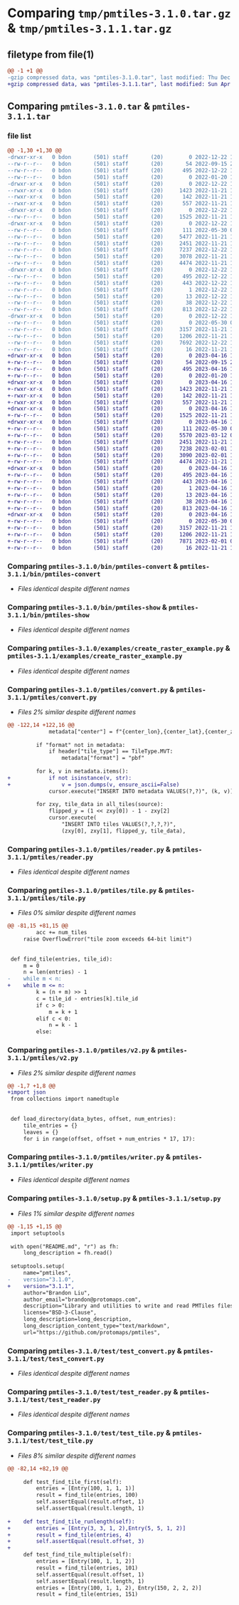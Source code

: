 # Comparing `tmp/pmtiles-3.1.0.tar.gz` & `tmp/pmtiles-3.1.1.tar.gz`

## filetype from file(1)

```diff
@@ -1 +1 @@
-gzip compressed data, was "pmtiles-3.1.0.tar", last modified: Thu Dec 22 16:16:13 2022, max compression
+gzip compressed data, was "pmtiles-3.1.1.tar", last modified: Sun Apr 16 11:41:33 2023, max compression
```

## Comparing `pmtiles-3.1.0.tar` & `pmtiles-3.1.1.tar`

### file list

```diff
@@ -1,30 +1,30 @@
-drwxr-xr-x   0 bdon       (501) staff       (20)        0 2022-12-22 16:16:13.527126 pmtiles-3.1.0/
--rw-r--r--   0 bdon       (501) staff       (20)       54 2022-09-15 23:32:51.000000 pmtiles-3.1.0/.gitignore
--rw-r--r--   0 bdon       (501) staff       (20)      495 2022-12-22 16:16:13.526994 pmtiles-3.1.0/PKG-INFO
--rw-r--r--   0 bdon       (501) staff       (20)        0 2022-01-20 15:34:15.000000 pmtiles-3.1.0/README.md
-drwxr-xr-x   0 bdon       (501) staff       (20)        0 2022-12-22 16:16:13.524172 pmtiles-3.1.0/bin/
--rwxr-xr-x   0 bdon       (501) staff       (20)     1423 2022-11-21 14:51:38.000000 pmtiles-3.1.0/bin/pmtiles-convert
--rwxr-xr-x   0 bdon       (501) staff       (20)      142 2022-11-21 14:51:38.000000 pmtiles-3.1.0/bin/pmtiles-serve
--rwxr-xr-x   0 bdon       (501) staff       (20)      557 2022-11-21 14:51:38.000000 pmtiles-3.1.0/bin/pmtiles-show
-drwxr-xr-x   0 bdon       (501) staff       (20)        0 2022-12-22 16:16:13.524298 pmtiles-3.1.0/examples/
--rw-r--r--   0 bdon       (501) staff       (20)     1525 2022-11-21 14:51:38.000000 pmtiles-3.1.0/examples/create_raster_example.py
-drwxr-xr-x   0 bdon       (501) staff       (20)        0 2022-12-22 16:16:13.525607 pmtiles-3.1.0/pmtiles/
--rw-r--r--   0 bdon       (501) staff       (20)      111 2022-05-30 02:55:23.000000 pmtiles-3.1.0/pmtiles/__init__.py
--rw-r--r--   0 bdon       (501) staff       (20)     5477 2022-11-21 14:51:38.000000 pmtiles-3.1.0/pmtiles/convert.py
--rw-r--r--   0 bdon       (501) staff       (20)     2451 2022-11-21 14:51:38.000000 pmtiles-3.1.0/pmtiles/reader.py
--rw-r--r--   0 bdon       (501) staff       (20)     7237 2022-12-22 13:54:08.000000 pmtiles-3.1.0/pmtiles/tile.py
--rw-r--r--   0 bdon       (501) staff       (20)     3078 2022-11-21 14:51:38.000000 pmtiles-3.1.0/pmtiles/v2.py
--rw-r--r--   0 bdon       (501) staff       (20)     4474 2022-11-21 14:51:38.000000 pmtiles-3.1.0/pmtiles/writer.py
-drwxr-xr-x   0 bdon       (501) staff       (20)        0 2022-12-22 16:16:13.526109 pmtiles-3.1.0/pmtiles.egg-info/
--rw-r--r--   0 bdon       (501) staff       (20)      495 2022-12-22 16:16:13.000000 pmtiles-3.1.0/pmtiles.egg-info/PKG-INFO
--rw-r--r--   0 bdon       (501) staff       (20)      443 2022-12-22 16:16:13.000000 pmtiles-3.1.0/pmtiles.egg-info/SOURCES.txt
--rw-r--r--   0 bdon       (501) staff       (20)        1 2022-12-22 16:16:13.000000 pmtiles-3.1.0/pmtiles.egg-info/dependency_links.txt
--rw-r--r--   0 bdon       (501) staff       (20)       13 2022-12-22 16:16:13.000000 pmtiles-3.1.0/pmtiles.egg-info/top_level.txt
--rw-r--r--   0 bdon       (501) staff       (20)       38 2022-12-22 16:16:13.527158 pmtiles-3.1.0/setup.cfg
--rw-r--r--   0 bdon       (501) staff       (20)      813 2022-12-22 16:15:59.000000 pmtiles-3.1.0/setup.py
-drwxr-xr-x   0 bdon       (501) staff       (20)        0 2022-12-22 16:16:13.526793 pmtiles-3.1.0/test/
--rw-r--r--   0 bdon       (501) staff       (20)        0 2022-05-30 02:55:23.000000 pmtiles-3.1.0/test/__init__.py
--rw-r--r--   0 bdon       (501) staff       (20)     3157 2022-11-21 14:51:38.000000 pmtiles-3.1.0/test/test_convert.py
--rw-r--r--   0 bdon       (501) staff       (20)     1206 2022-11-21 14:51:38.000000 pmtiles-3.1.0/test/test_reader.py
--rw-r--r--   0 bdon       (501) staff       (20)     7692 2022-12-22 13:50:50.000000 pmtiles-3.1.0/test/test_tile.py
--rw-r--r--   0 bdon       (501) staff       (20)       16 2022-11-21 14:51:38.000000 pmtiles-3.1.0/test/test_writer.py
+drwxr-xr-x   0 bdon       (501) staff       (20)        0 2023-04-16 11:41:33.049441 pmtiles-3.1.1/
+-rw-r--r--   0 bdon       (501) staff       (20)       54 2022-09-15 23:32:51.000000 pmtiles-3.1.1/.gitignore
+-rw-r--r--   0 bdon       (501) staff       (20)      495 2023-04-16 11:41:33.049313 pmtiles-3.1.1/PKG-INFO
+-rw-r--r--   0 bdon       (501) staff       (20)        0 2022-01-20 15:34:15.000000 pmtiles-3.1.1/README.md
+drwxr-xr-x   0 bdon       (501) staff       (20)        0 2023-04-16 11:41:33.046278 pmtiles-3.1.1/bin/
+-rwxr-xr-x   0 bdon       (501) staff       (20)     1423 2022-11-21 14:51:38.000000 pmtiles-3.1.1/bin/pmtiles-convert
+-rwxr-xr-x   0 bdon       (501) staff       (20)      142 2022-11-21 14:51:38.000000 pmtiles-3.1.1/bin/pmtiles-serve
+-rwxr-xr-x   0 bdon       (501) staff       (20)      557 2022-11-21 14:51:38.000000 pmtiles-3.1.1/bin/pmtiles-show
+drwxr-xr-x   0 bdon       (501) staff       (20)        0 2023-04-16 11:41:33.046436 pmtiles-3.1.1/examples/
+-rw-r--r--   0 bdon       (501) staff       (20)     1525 2022-11-21 14:51:38.000000 pmtiles-3.1.1/examples/create_raster_example.py
+drwxr-xr-x   0 bdon       (501) staff       (20)        0 2023-04-16 11:41:33.047732 pmtiles-3.1.1/pmtiles/
+-rw-r--r--   0 bdon       (501) staff       (20)      111 2022-05-30 02:55:23.000000 pmtiles-3.1.1/pmtiles/__init__.py
+-rw-r--r--   0 bdon       (501) staff       (20)     5570 2023-03-12 05:15:04.000000 pmtiles-3.1.1/pmtiles/convert.py
+-rw-r--r--   0 bdon       (501) staff       (20)     2451 2022-11-21 14:51:38.000000 pmtiles-3.1.1/pmtiles/reader.py
+-rw-r--r--   0 bdon       (501) staff       (20)     7238 2023-02-01 10:17:57.000000 pmtiles-3.1.1/pmtiles/tile.py
+-rw-r--r--   0 bdon       (501) staff       (20)     3090 2023-02-01 10:17:57.000000 pmtiles-3.1.1/pmtiles/v2.py
+-rw-r--r--   0 bdon       (501) staff       (20)     4474 2022-11-21 14:51:38.000000 pmtiles-3.1.1/pmtiles/writer.py
+drwxr-xr-x   0 bdon       (501) staff       (20)        0 2023-04-16 11:41:33.048273 pmtiles-3.1.1/pmtiles.egg-info/
+-rw-r--r--   0 bdon       (501) staff       (20)      495 2023-04-16 11:41:32.000000 pmtiles-3.1.1/pmtiles.egg-info/PKG-INFO
+-rw-r--r--   0 bdon       (501) staff       (20)      443 2023-04-16 11:41:32.000000 pmtiles-3.1.1/pmtiles.egg-info/SOURCES.txt
+-rw-r--r--   0 bdon       (501) staff       (20)        1 2023-04-16 11:41:32.000000 pmtiles-3.1.1/pmtiles.egg-info/dependency_links.txt
+-rw-r--r--   0 bdon       (501) staff       (20)       13 2023-04-16 11:41:32.000000 pmtiles-3.1.1/pmtiles.egg-info/top_level.txt
+-rw-r--r--   0 bdon       (501) staff       (20)       38 2023-04-16 11:41:33.049479 pmtiles-3.1.1/setup.cfg
+-rw-r--r--   0 bdon       (501) staff       (20)      813 2023-04-16 11:40:58.000000 pmtiles-3.1.1/setup.py
+drwxr-xr-x   0 bdon       (501) staff       (20)        0 2023-04-16 11:41:33.049096 pmtiles-3.1.1/test/
+-rw-r--r--   0 bdon       (501) staff       (20)        0 2022-05-30 02:55:23.000000 pmtiles-3.1.1/test/__init__.py
+-rw-r--r--   0 bdon       (501) staff       (20)     3157 2022-11-21 14:51:38.000000 pmtiles-3.1.1/test/test_convert.py
+-rw-r--r--   0 bdon       (501) staff       (20)     1206 2022-11-21 14:51:38.000000 pmtiles-3.1.1/test/test_reader.py
+-rw-r--r--   0 bdon       (501) staff       (20)     7871 2023-02-01 09:15:14.000000 pmtiles-3.1.1/test/test_tile.py
+-rw-r--r--   0 bdon       (501) staff       (20)       16 2022-11-21 14:51:38.000000 pmtiles-3.1.1/test/test_writer.py
```

### Comparing `pmtiles-3.1.0/bin/pmtiles-convert` & `pmtiles-3.1.1/bin/pmtiles-convert`

 * *Files identical despite different names*

### Comparing `pmtiles-3.1.0/bin/pmtiles-show` & `pmtiles-3.1.1/bin/pmtiles-show`

 * *Files identical despite different names*

### Comparing `pmtiles-3.1.0/examples/create_raster_example.py` & `pmtiles-3.1.1/examples/create_raster_example.py`

 * *Files identical despite different names*

### Comparing `pmtiles-3.1.0/pmtiles/convert.py` & `pmtiles-3.1.1/pmtiles/convert.py`

 * *Files 2% similar despite different names*

```diff
@@ -122,14 +122,16 @@
             metadata["center"] = f"{center_lon},{center_lat},{center_zoom}"
 
         if "format" not in metadata:
             if header["tile_type"] == TileType.MVT:
                 metadata["format"] = "pbf"
 
         for k, v in metadata.items():
+            if not isinstance(v, str):
+                v = json.dumps(v, ensure_ascii=False)
             cursor.execute("INSERT INTO metadata VALUES(?,?)", (k, v))
 
         for zxy, tile_data in all_tiles(source):
             flipped_y = (1 << zxy[0]) - 1 - zxy[2]
             cursor.execute(
                 "INSERT INTO tiles VALUES(?,?,?,?)",
                 (zxy[0], zxy[1], flipped_y, tile_data),
```

### Comparing `pmtiles-3.1.0/pmtiles/reader.py` & `pmtiles-3.1.1/pmtiles/reader.py`

 * *Files identical despite different names*

### Comparing `pmtiles-3.1.0/pmtiles/tile.py` & `pmtiles-3.1.1/pmtiles/tile.py`

 * *Files 0% similar despite different names*

```diff
@@ -81,15 +81,15 @@
         acc += num_tiles
     raise OverflowError("tile zoom exceeds 64-bit limit")
 
 
 def find_tile(entries, tile_id):
     m = 0
     n = len(entries) - 1
-    while m < n:
+    while m <= n:
         k = (n + m) >> 1
         c = tile_id - entries[k].tile_id
         if c > 0:
             m = k + 1
         elif c < 0:
             n = k - 1
         else:
```

### Comparing `pmtiles-3.1.0/pmtiles/v2.py` & `pmtiles-3.1.1/pmtiles/v2.py`

 * *Files 2% similar despite different names*

```diff
@@ -1,7 +1,8 @@
+import json
 from collections import namedtuple
 
 
 def load_directory(data_bytes, offset, num_entries):
     tile_entries = {}
     leaves = {}
     for i in range(offset, offset + num_entries * 17, 17):
```

### Comparing `pmtiles-3.1.0/pmtiles/writer.py` & `pmtiles-3.1.1/pmtiles/writer.py`

 * *Files identical despite different names*

### Comparing `pmtiles-3.1.0/setup.py` & `pmtiles-3.1.1/setup.py`

 * *Files 1% similar despite different names*

```diff
@@ -1,15 +1,15 @@
 import setuptools
 
 with open("README.md", "r") as fh:
     long_description = fh.read()
 
 setuptools.setup(
     name="pmtiles",
-    version="3.1.0",
+    version="3.1.1",
     author="Brandon Liu",
     author_email="brandon@protomaps.com",
     description="Library and utilities to write and read PMTiles files - cloud-optimized archives of map tiles.",
     license="BSD-3-Clause",
     long_description=long_description,
     long_description_content_type="text/markdown",
     url="https://github.com/protomaps/pmtiles",
```

### Comparing `pmtiles-3.1.0/test/test_convert.py` & `pmtiles-3.1.1/test/test_convert.py`

 * *Files identical despite different names*

### Comparing `pmtiles-3.1.0/test/test_reader.py` & `pmtiles-3.1.1/test/test_reader.py`

 * *Files identical despite different names*

### Comparing `pmtiles-3.1.0/test/test_tile.py` & `pmtiles-3.1.1/test/test_tile.py`

 * *Files 8% similar despite different names*

```diff
@@ -82,14 +82,19 @@
 
     def test_find_tile_first(self):
         entries = [Entry(100, 1, 1, 1)]
         result = find_tile(entries, 100)
         self.assertEqual(result.offset, 1)
         self.assertEqual(result.length, 1)
 
+    def test_find_tile_runlength(self):
+        entries = [Entry(3, 3, 1, 2),Entry(5, 5, 1, 2)]
+        result = find_tile(entries, 4)
+        self.assertEqual(result.offset, 3)
+
     def test_find_tile_multiple(self):
         entries = [Entry(100, 1, 1, 2)]
         result = find_tile(entries, 101)
         self.assertEqual(result.offset, 1)
         self.assertEqual(result.length, 1)
         entries = [Entry(100, 1, 1, 2), Entry(150, 2, 2, 2)]
         result = find_tile(entries, 151)
```

